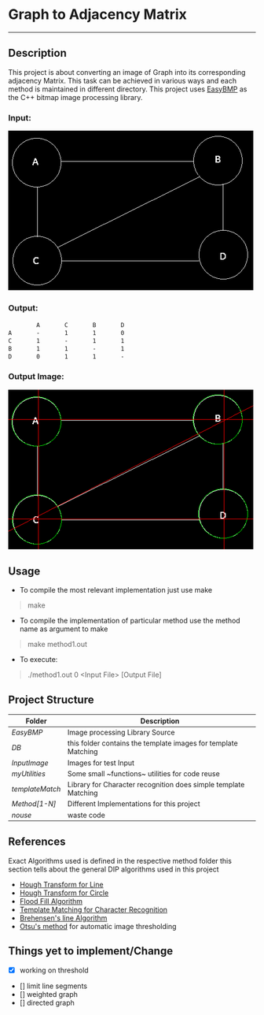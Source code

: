 # Graph to Adjacency Matrix
-----------------------------

## Description
This project is about converting an image of Graph into its corresponding adjacency Matrix. This task can be achieved in various ways and each method is maintained in different directory. This project uses [EasyBMP](http://easybmp.sourceforge.net/) as the C++ bitmap image processing library.

### Input:
![A unweighted undirected Graph](https://raw.githubusercontent.com/mgarg1/GraphtoAdjMat/master/InputImage/ExampleInput.png)

### Output:
```
        A       C       B       D
A       -       1       1       0
C       1       -       1       1
B       1       1       -       1
D       0       1       1       -
```
### Output Image:
![Marked lines and circles](https://raw.githubusercontent.com/mgarg1/GraphtoAdjMat/master/InputImage/ExampleOutput.png)

## Usage
* To compile the most relevant implementation just use make
> make
* To compile the implementation of particular method use the method name as argument to make
> make method1.out
* To execute: 
>./method1.out 0 &lt;Input File&gt; [Output File]

## Project Structure
Folder | Description
----------|-------------------
*EasyBMP* | Image processing Library Source
*DB* | this folder contains the template images for template Matching
*InputImage* | Images for test Input
*myUtilities* | Some small ~functions~ utilities for code reuse
*templateMatch* | Library for Character recognition does simple template Matching
*Method[1-N]* | Different Implementations for this project
*nouse* | waste code

## References
Exact Algorithms used is defined in the respective method folder this section tells about the general DIP algorithms used in this project
- [Hough Transform for Line](http://en.wikipedia.org/wiki/Hough_transform#Implementation)
- [Hough Transform for Circle](http://en.wikipedia.org/wiki/Hough_transform#Circle_detection_process)
- [Flood Fill Algorithm](http://en.wikipedia.org/wiki/Flood_fill)
- [Template Matching for Character Recognition](http://en.wikipedia.org/wiki/Template_matching)
- [Brehensen's line Algorithm](http://en.wikipedia.org/wiki/Bresenham%27s_line_algorithm)
- [Otsu's method](http://en.wikipedia.org/wiki/Otsu%27s_method) for automatic image thresholding

## Things yet to implement/Change
- [X] working on threshold
- [] limit line segments
- [] weighted graph
- [] directed graph

<!--
Method1:
Uses Approximation of the line between circles

Method2:
Color the line found out by Hough transform and Find the max and 
Min point as end of the line segment
Color only if there exists a white pixel beneath the line
=======
Color the line found out by Hough tranform and Find the max and 
min point as end of the line segment
COlor only if there exists a white pixel beneath the line

Use flood fill to

Method3:
Apply Hough transform between Circles

Method4:
-->

